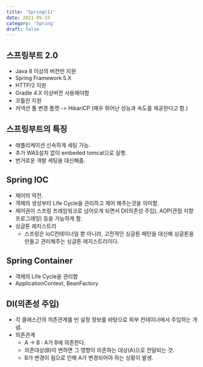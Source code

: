 ```yaml
---
title: 'Spring(1)'
date: 2021-05-15
category: 'Spring'
draft: false
---
```


## 스프링부트 2.0

- Java 8 이상의 버전만 지원
- Spring Framework 5.X
- HTTP/2 지원
- Gradle 4.X 이상버전 사용해야함
- 코틀린 지원
- 커넥션 풀 변경 톰캣 -> HikariCP (매우 뛰어난 성능과 속도를 제공한다고 함.)

## 스프링부트의 특징
- 애플리케이션 신속하게 세팅 가능.
- 추가 WAS설치 없이 embeded tomcat으로 실행.
- 번거로운 개발 세팅을 대신해줌.

## Spring IOC
- 제어의 역전.
- 객체의 생성부터 Life Cycle을 관리하고 제어 해주는것을 의미함.
- 제어권이 스프링 프레임워크로 넘어오게 되면서 DI(의존성 주입), AOP(관점 지향 프로그래밍) 등을 가능하게 함.
- 싱글톤 레지스트리
  - 스프링은 IoC컨테이너일 뿐 아니라, 고전적인 싱글톤 패턴을 대신해 싱글톤을 만들고 관리해주는 싱글톤 레지스트리이다.

## Spring Container
- 객체의 Life Cycle을 관리함
- ApplicationContext, BeanFactory

## DI(의존성 주입)
- 각 클래스간의 의존관계를 빈 설정 정보를 바탕으로 외부 컨테이너에서 주입하는 개념.
- 의존관계
    - A -> B : A가 B에 의존한다.
    - 의존대상(B)이 변하면 그 영향이 의존하는 대상(A)으로 전달되는 것.
    - B가 변경이 됨으로 인해 A가 변경되어야 하는 상황이 발생.
  

